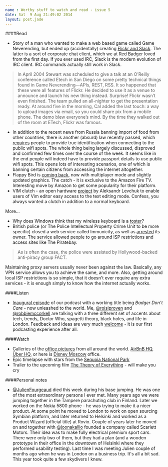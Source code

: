 ```yaml
---
name : Worthy stuff to watch and read - issue 5
date: Sat  9 Aug 21:49:02 2014
layout: post.jade
---
```


####Read

* Story of a man who wanted to make a web based game called Game Neverending, but ended up (accidentally) creating [Flickr and Slack](http://www.wired.com/2014/08/the-most-fascinating-profile-youll-ever-read-about-a-guy-and-his-boring-startup). The latter is a sort of corporate chat client, which we at Red Badger loved from the first day. If you ever used IRC, Slack is the modern evolution of IRC client. IRC commands actually still work in Slack.

>In April 2004 Stewart was scheduled to give a talk at an O’Reilly conference called Etech in San Diego on some pretty technical things found in Game Neverending—APIs, REST, RSS. It so happened that these were all features of Flickr. He decided to use it as a venue to announce and launch his new thing instead. Surprise! Flickr wasn’t even finished. The team pulled an all-nighter to get the presentation ready. At around five in the morning, Cal added the last touch: a way to upload images via email, so you could share pix from a mobile phone. The demo blew everyone’s mind. By the time they walked out of the room at ETech, Flickr was famous.

* In addition to the recent news from Russia banning import of food from other countries, there is another (absurd) law recently passed, which [requires](http://gigaom.com/2014/08/08/public-wi-fi-users-in-russia-will-have-to-log-on-with-id-under-new-information-war-order/) people to provide true identification when connecting to the public wifi spots. The whole thing being largely discussed, disproved and confirmed few times over the course of the week. It seems like in the end people will indeed have to provide passport details to use public wifi spots. This opens lots of interesting scenarios, one of which is banning certain citizens from accessing the internet altogether.
* Flappy Bird is [coming back](http://www.polygon.com/2014/8/1/5960051/flappy-birds-family-app-multiplayer), now with multiplayer mode and slightly updated graphics. The catch - it is exclusive to the Amazon Fire TV. Interesting move by Amazon to get some popularity for their platform.
* VIM clutch - an open hardware [project](https://github.com/alevchuk/vim-clutch) by Aleksandr Levchuk to enable users of Vim editor easy access to the text editing mode. Confess, you always wanted a clutch in addition to a normal keyboard.

More...

* Why does Windows think that my wireless keyboard is a [toster](http://superuser.com/questions/792607/why-does-windows-think-that-my-wireless-keyboard-is-a-toaster)?
* British police (or The Police Intellectual Property Crime Unit to be more specific) closed a web service called Immunicity, as well as [arrested](http://www.wired.co.uk/news/archive/2014-08/06/pipcu-proxy-server-immunicity) its owner. The service allowed people to go around ISP restrictions and access sites like The Piratebay.

>As is often the case, the police were assisted by Hollywood-backed anti-piracy group FACT.

Maintaining proxy servers usually never been against the law. Basically, any VPN service allows you to achieve the same, and more. Also, getting around local ISP restrictions is so simple, that it doesn't ever require any extra services - it is enough simply to know how the internet actually works.

####Listen

* [Inaugural episode](https://s3-eu-west-1.amazonaws.com/badgercast/Badgercast-episode-01.mp3) of our podcast with a working title being _Badger Don't Care_ - now unleashed to the world. Me, [@roisiproven](https://twitter.com/roisiproven) and [@robbiemccorkell](https://twitter.com/robbiemccorkell) are talking with a three different set of accents about tech, trends, Doctor Who, spagetti theory, black holes, and life in London. Feedback and ideas are very much [welcome](https://twitter.com/badgercast) - it is our first podcasting experience after all.

####Watch

* Galleries of the [office pictures](http://www.officelovin.com) from all around the world. [AirBnB HQ](http://www.officelovin.com/2014/04/28/airbnbs-san-francisco-headquarters/), [Über HQ](http://www.officelovin.com/2014/07/22/ubers-san-francisco-headquarters-studio-oa-mashstudios/), or here is [Disney Moscow](http://www.officelovin.com/2014/08/04/disney-moscow-offices-unk-project/) office.
* Epic timelapse with stars from the [Sequoia National Park](https://vimeo.com/102038182)
* Trailer to the upcoming film [The Theory of Everything](http://www.imdb.com/video/imdb/vi974564377/?ref_=tt_ov_vi) - will make you cry

####Personal notes

* [@JulienFourgeaud](https://twitter.com/julienfourgeaud) died this week during his base jumping. He was one of the most extraordinary persons I ever met. Many years ago we were jumping together in the Tampere parachuting club in Finland. Later we worked on the Nokia 5800 phone - he was trying to make it a nicer product. At some point he moved to London to work on open sourcing Symbian platform, and later returned to Helsinki and worked as a Product Wizard (official title) at Rovio. Couple of years later he moved on and together with [@joonakallio](https://twitter.com/joonakallio) founded a company called Scarlett Motors. Their idea was to make fully electrical premium sport cars. There were only two of them, but they had a plan (and a wooden prototype in their office in the downtown of Helsinki where they performed usability testing). Last time I was meeting Julien couple of months ago when he was in London on a business trip. It's all a bit sad. This year took quite a few skydivers I knew.
